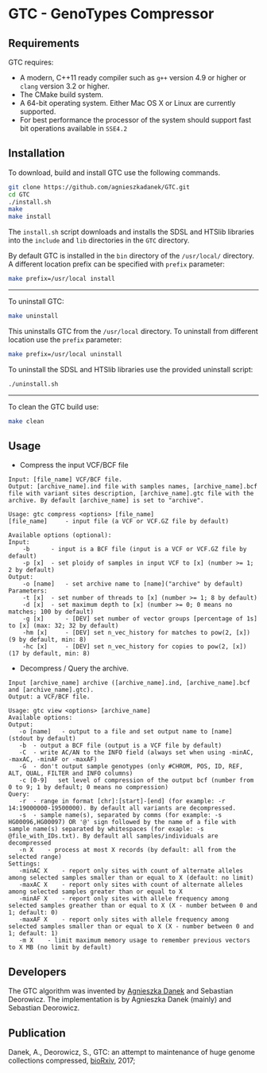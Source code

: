 # GTC - GenoTypes Compressor

Requirements
--------------

GTC requires:

* A modern, C++11 ready compiler such as `g++` version 4.9 or higher or `clang` version 3.2 or higher.
* The CMake build system.
* A 64-bit operating system. Either Mac OS X or Linux are currently supported.
* For best performance the processor of the system should support fast bit operations available in `SSE4.2`

Installation
--------------

To download, build and install GTC use the following commands.
```sh
git clone https://github.com/agnieszkadanek/GTC.git
cd GTC
./install.sh 
make
make install
```
The `install.sh` script downloads and installs the SDSL and HTSlib libraries into the `include` and `lib` directories in the `GTC` directory. 

By default GTC is installed in the `bin` directory of the `/usr/local/` directory. A different location prefix can be specified with `prefix` parameter:
```sh
make prefix=/usr/local install
```
---
To uninstall GTC:
```sh
make uninstall
```
This uninstalls GTC from the `/usr/local` directory. To uninstall from different location use the `prefix` parameter:
```sh
make prefix=/usr/local uninstall
```
To uninstall the SDSL and HTSlib libraries use the provided uninstall script:
```sh
./uninstall.sh 
```
---
To clean the GTC build use:
```sh
make clean
```
Usage
--------------
* Compress the input VCF/BCF file
```
Input: [file_name] VCF/BCF file. 
Output: [archive_name].ind file with samples names, [archive_name].bcf file with variant sites description, [archive_name].gtc file with the archive. By default [archive_name] is set to "archive".

Usage: gtc compress <options> [file_name] 
[file_name]		- input file (a VCF or VCF.GZ file by default)

Available options (optional): 
Input: 
	-b    	- input is a BCF file (input is a VCF or VCF.GZ file by default)	
	-p [x]	- set ploidy of samples in input VCF to [x] (number >= 1; 2 by default)
Output: 
	-o [name]	- set archive name to [name]("archive" by default)	
Parameters: 
	-t [x]	- set number of threads to [x] (number >= 1; 8 by default)
	-d [x]	- set maximum depth to [x] (number >= 0; 0 means no matches; 100 by default)
	-g [x]   	- [DEV] set number of vector groups [percentage of 1s] to [x] (max: 32; 32 by default)	
	-hm [x]   	- [DEV] set n_vec_history for matches to pow(2, [x]) (9 by default, min: 8)	
	-hc [x]   	- [DEV] set n_vec_history for copies to pow(2, [x]) (17 by default, min: 8)	
  ```
  
 * Decompress / Query the archive.
 ```
Input [archive_name] archive ([archive_name].ind, [archive_name].bcf and [archive_name].gtc). 
Output: a VCF/BCF file.

Usage: gtc view <options> [archive_name]
Available options: 
Output: 
	-o [name]	- output to a file and set output name to [name] (stdout by default)	
	-b	- output a BCF file (output is a VCF file by default)	
	-C 	- write AC/AN to the INFO field (always set when using -minAC, -maxAC, -minAF or -maxAF)
	-G 	- don't output sample genotypes (only #CHROM, POS, ID, REF, ALT, QUAL, FILTER and INFO columns)
	-c [0-9]   set level of compression of the output bcf (number from 0 to 9; 1 by default; 0 means no compression)	
Query: 
	-r	- range in format [chr]:[start]-[end] (for example: -r 14:19000000-19500000). By default all variants are decompressed.
	-s	- sample name(s), separated by comms (for example: -s HG00096,HG00097) OR '@' sign followed by the name of a file with sample name(s) separated by whitespaces (for exaple: -s @file_with_IDs.txt). By default all samples/individuals are decompressed
	-n X 	- process at most X records (by default: all from the selected range)
Settings: 
	-minAC X 	- report only sites with count of alternate alleles among selected samples smaller than or equal to X (default: no limit)
	-maxAC X 	- report only sites with count of alternate alleles among selected samples greater than or equal to X
	-minAF X 	- report only sites with allele frequency among selected samples greather than or equal to X (X - number between 0 and 1; default: 0)
	-maxAF X 	- report only sites with allele frequency among selected samples smaller than or equal to X (X - number between 0 and 1; default: 1)
	-m X	- limit maximum memory usage to remember previous vectors to X MB (no limit by default)	
 ```

Developers
--------------
The GTC algorithm was invented by [Agnieszka Danek](https://github.com/agnieszkadanek) and Sebastian Deorowicz.
The implementation is by Agnieszka Danek (mainly) and Sebastian Deorowicz.

Publication
--------------
Danek, A., Deorowicz, S., GTC: an attempt to maintenance of huge genome collections compressed, [bioRxiv](http://biorxiv.org/content/early/2017/04/28/131649), 2017;

